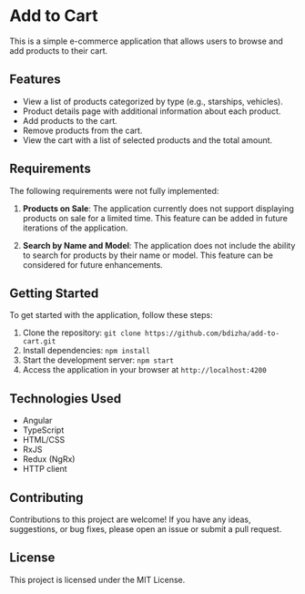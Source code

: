 # Add to Cart

This is a simple e-commerce application that allows users to browse and add products to their cart.

## Features

- View a list of products categorized by type (e.g., starships, vehicles).
- Product details page with additional information about each product.
- Add products to the cart.
- Remove products from the cart.
- View the cart with a list of selected products and the total amount.

## Requirements

The following requirements were not fully implemented:

1. **Products on Sale**: The application currently does not support displaying products on sale for a limited time. This feature can be added in future iterations of the application.

2. **Search by Name and Model**: The application does not include the ability to search for products by their name or model. This feature can be considered for future enhancements.

## Getting Started

To get started with the application, follow these steps:

1. Clone the repository: `git clone https://github.com/bdizha/add-to-cart.git`
2. Install dependencies: `npm install`
3. Start the development server: `npm start`
4. Access the application in your browser at `http://localhost:4200`

## Technologies Used

- Angular
- TypeScript
- HTML/CSS
- RxJS
- Redux (NgRx)
- HTTP client

## Contributing

Contributions to this project are welcome! If you have any ideas, suggestions, or bug fixes, please open an issue or submit a pull request.

## License

This project is licensed under the MIT License.
